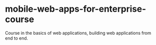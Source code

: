 # mobile-web-apps-for-enterprise-course
Course in the basics of web applications, building web applications from end to end.
